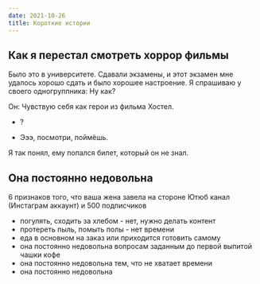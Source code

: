 ```yaml
---
date: 2021-10-26
title: Короткие истории
---
```


## Как я перестал смотреть хоррор фильмы

Было это в университете. 
Сдавали экзамены, и этот экзамен мне удалось хорошо сдать и было хорошее настроение. 
Я спрашиваю у своего одногруппника:  Ну как? 

Он: Чувствую себя как герои из фильма Хостел. 

- ? 

- Эээ, посмотри, поймёшь. 

Я так понял, ему попался билет, который он не знал.

## Она постоянно недовольна

6 признаков того, что ваша жена завела на стороне Ютюб канал (Инстаграм аккаунт) и 500 подписчиков

- погулять, сходить за хлебом - нет, нужно делать контент
- протереть пыль, помыть полы - нет времени
- еда в основном на заказ или приходится готовить самому
- она постоянно недовольна вопросам заданным до первой выпитой чашки кофе
- она постоянно недовольна тем, что не хватает времени
- она постоянно недовольна